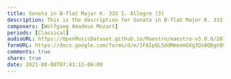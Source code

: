 ```yaml
---
title: Sonata in B-flat Major K. 333 I. Allegro (3)
description: This is the description for Sonata in B-flat Major K. 333 I. Allegro by Wolfgang Amadeus Mozart
composers: [Wolfgang Amadeus Mozart]
periods: [Classical]
audioURL: https://OpenMusicDataset.github.io/Maestro/maestro-v3.0.0/2017/MIDI-Unprocessed_052_PIANO052_MID--AUDIO-split_07-06-17_Piano-e_3-03_wav--3.midi
formURL: https://docs.google.com/forms/d/e/1FAIpQLSddMmeomGXg3QxBQBgV89TOCltF2L8UnPcoXo7g-OY7to_Pxw/viewform
comments: true
share: true
date: 2021-08-08T07:43:13-06:00
---
```

